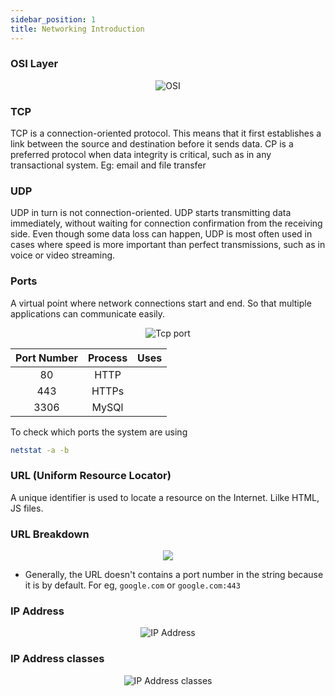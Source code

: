 ```yaml
---
sidebar_position: 1
title: Networking Introduction
---
```


### OSI Layer

<p align="center"><img alt="OSI" src="https://user-images.githubusercontent.com/51878265/206166710-cafe1502-ea85-433d-b4bd-6124f8110992.png"></img></p>

### TCP

TCP is a connection-oriented protocol. This means that it first establishes a link between the source and destination before it sends data. CP is a preferred protocol when data integrity is critical, such as in any transactional system. Eg: email and file transfer

### UDP

UDP in turn is not connection-oriented. UDP starts transmitting data immediately, without waiting for connection confirmation from the receiving side. Even though some data loss can happen, UDP is most often used in cases where speed is more important than perfect transmissions, such as in voice or video streaming.


### Ports

A virtual point where network connections start and end. So that multiple applications can communicate easily.

<p align="center"><img alt="Tcp port" src="https://user-images.githubusercontent.com/51878265/206188329-c5b10491-d39e-40ca-8369-1a9965559857.png"></img></p>


|Port Number| Process | Uses |
|:--:|:--:|:--:|
|80 | HTTP | |
|443| HTTPs| |
|3306| MySQl | |

To check which ports the system are using

```bash
netstat -a -b
```

### URL (Uniform Resource Locator)

A unique identifier is used to locate a resource on the Internet. Lilke HTML, JS files.

### URL Breakdown

<p align="center"><img src="https://user-images.githubusercontent.com/51878265/206189760-ea426560-0d3c-4c5f-a8c4-b4f7c9d6f106.png"></img></p>

- Generally, the URL doesn't contains a port number in the string because it is by default. For eg, `google.com` or `google.com:443`


### IP Address

<p align="center"><img alt="IP Address" src="https://user-images.githubusercontent.com/51878265/206245742-5b660f3d-5d22-421f-ab35-56faf05b0532.png"></img></p>


### IP Address classes


<p align="center"><img alt="IP Address classes" src="https://user-images.githubusercontent.com/51878265/206355697-45304b89-eaba-42ba-b55d-0385c271ec9b.png"></img></p>


<!--<p align="center"><img alt="" src=""></p> -->
